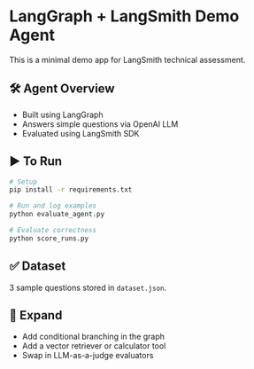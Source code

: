 # LangGraph + LangSmith Demo Agent

This is a minimal demo app for LangSmith technical assessment.

## 🛠️ Agent Overview

- Built using LangGraph
- Answers simple questions via OpenAI LLM
- Evaluated using LangSmith SDK

## ▶️ To Run

```bash
# Setup
pip install -r requirements.txt

# Run and log examples
python evaluate_agent.py

# Evaluate correctness
python score_runs.py
```

## ✅ Dataset

3 sample questions stored in `dataset.json`.

## 🔧 Expand

- Add conditional branching in the graph
- Add a vector retriever or calculator tool
- Swap in LLM-as-a-judge evaluators

